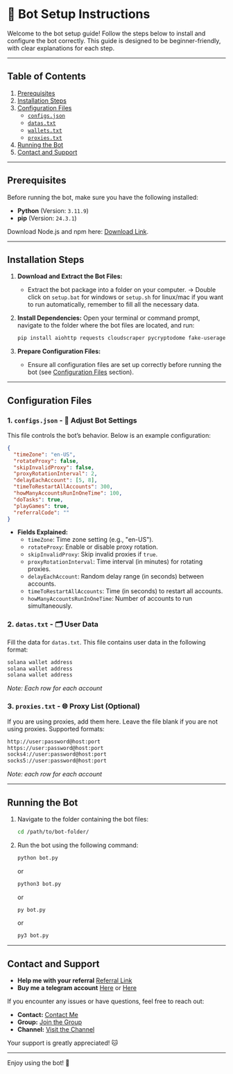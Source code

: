 # 🚀 Bot Setup Instructions

Welcome to the bot setup guide! Follow the steps below to install and configure the bot correctly. This guide is designed to be beginner-friendly, with clear explanations for each step.

---

## Table of Contents

1. [Prerequisites](#prerequisites)
2. [Installation Steps](#installation-steps)
3. [Configuration Files](#configuration-files)
   - [`configs.json`](#1-configsjson)
   - [`datas.txt`](#2-datastxt)
   - [`wallets.txt`](#3-walletstxt)
   - [`proxies.txt`](#4-proxiestxt)
4. [Running the Bot](#running-the-bot)
5. [Contact and Support](#contact-and-support)

---

## Prerequisites

Before running the bot, make sure you have the following installed:

- **Python** (Version: `3.11.9`)
- **pip** (Version: `24.3.1`)

Download Node.js and npm here: [Download Link](https://t.me/KeoAirDropFreeNe/257/2627).

---

## Installation Steps

1. **Download and Extract the Bot Files:**

   - Extract the bot package into a folder on your computer.
     -> Double click on `setup.bat` for windows or `setup.sh` for linux/mac if you want to run automatically, remember to fill all the necessary data.

2. **Install Dependencies:**
   Open your terminal or command prompt, navigate to the folder where the bot files are located, and run:

   ```bash
   pip install aiohttp requests cloudscraper pycryptodome fake-useragent aiohttp-proxy colorama
   ```

3. **Prepare Configuration Files:**
   - Ensure all configuration files are set up correctly before running the bot (see [Configuration Files](#configuration-files) section).

---

## Configuration Files

### 1. `configs.json` - 📜 Adjust Bot Settings

This file controls the bot’s behavior. Below is an example configuration:

```json
{
  "timeZone": "en-US",
  "rotateProxy": false,
  "skipInvalidProxy": false,
  "proxyRotationInterval": 2,
  "delayEachAccount": [5, 8],
  "timeToRestartAllAccounts": 300,
  "howManyAccountsRunInOneTime": 100,
  "doTasks": true,
  "playGames": true,
  "referralCode": ""
}
```

- **Fields Explained:**
  - `timeZone`: Time zone setting (e.g., "en-US").
  - `rotateProxy`: Enable or disable proxy rotation.
  - `skipInvalidProxy`: Skip invalid proxies if `true`.
  - `proxyRotationInterval`: Time interval (in minutes) for rotating proxies.
  - `delayEachAccount`: Random delay range (in seconds) between accounts.
  - `timeToRestartAllAccounts`: Time (in seconds) to restart all accounts.
  - `howManyAccountsRunInOneTime`: Number of accounts to run simultaneously.

### 2. `datas.txt` - 🗂️ User Data

Fill the data for `datas.txt`. This file contains user data in the following format:

```txt
solana wallet address
solana wallet address
solana wallet address
```

_Note: Each row for each account_

### 3. `proxies.txt` - 🌐 Proxy List (Optional)

If you are using proxies, add them here. Leave the file blank if you are not using proxies. Supported formats:

```txt
http://user:password@host:port
https://user:password@host:port
socks4://user:password@host:port
socks5://user:password@host:port
```

_Note: each row for each account_

---

## Running the Bot

1. Navigate to the folder containing the bot files:

   ```bash
   cd /path/to/bot-folder/
   ```

2. Run the bot using the following command:

   ```bash
   python bot.py
   ```

   or

   ```bash
   python3 bot.py
   ```

   or

   ```bash
   py bot.py
   ```

   or

   ```bash
   py3 bot.py
   ```

---

## Contact and Support

- **Help me with your referral** [Referral Link](https://trisigma.ai/)
- **Buy me a telegram account** [Here](https://t.me/KeoAirDropFreeNe/312/27801) or [Here](https://github.com/MeoMunDep/MeoMunDep)

If you encounter any issues or have questions, feel free to reach out:

- **Contact:** [Contact Me](https://t.me/MeoMunDep)
- **Group:** [Join the Group](https://t.me/KeoAirDropFreeNe)
- **Channel:** [Visit the Channel](https://t.me/KeoAirDropFreeNee)

Your support is greatly appreciated! 🐱

---

Enjoy using the bot! 🚀
